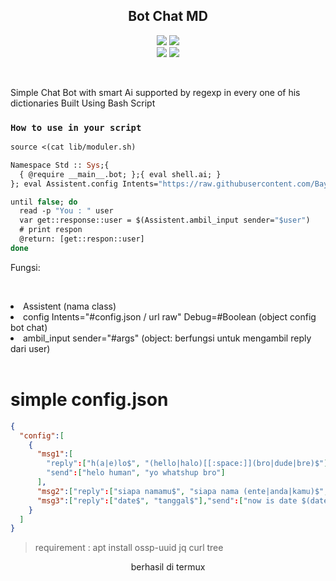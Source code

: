 <h2 align="center">Bot Chat MD</h2>
<p align="center">
  <img src="https://img.shields.io/static/v1?label=language&message=Bourne+Again+Shell&color=green&logo=nano">
  <img src="https://img.shields.io/static/v1?label=Framework&message=Bash+ID&color=green&logo=reddit"><br>
  <img src="https://img.shields.io/github/forks/Bayu12345677/Bot-ChatMd?logo=git&style=social">
  <img src="https://img.shields.io/github/license/Bayu12345677/Bot-ChatMd?color=green&logo=apache&style=flat-square">
</p>

<br>

Simple Chat Bot with smart Ai supported by regexp in every one of his dictionaries Built Using Bash Script

### `How to use in your script`

```ocaml
source <(cat lib/moduler.sh)

Namespace Std :: Sys;{
  { @require __main__.bot; };{ eval shell.ai; }
}; eval Assistent.config Intents="https://raw.githubusercontent.com/Bayu12345677/Bot-ChatMd/master/config.json" Debug=False

until false; do
  read -p "You : " user
  var get::response::user = $(Assistent.ambil_input sender="$user")
  # print respon
  @return: [get::respon::user]
done
```

<p>Fungsi:</p><br>
<p align="center">
  <li>Assistent (nama class)</li>
  <li>config Intents="#config.json / url raw" Debug=#Boolean (object config bot chat)</li>
  <li>ambil_input sender="#args" (object: berfungsi untuk mengambil reply dari user)</li><br>
</p>

# simple config.json
```json
{
  "config":[
    {
      "msg1":[
        "reply":["h(a|e)lo$", "(hello|halo)[[:space:]](bro|dude|bre)$"],
        "send":["helo human", "yo whatshup bro"]
      ],
      "msg2":["reply":["siapa namamu$", "siapa nama (ente|anda|kamu)$", "what is your name$"],"send":["nama saya adalah Aldo", "nama antum adalah Aldo", "My name is Aldo"]],
      "msg3":["reply":["date$", "tanggal$"],"send":["now is date $(date +%d/%m/$y)"]]
    }
  ]
}
```

> requirement : apt install ossp-uuid jq curl tree


<p align="center">berhasil di termux</p>
